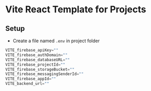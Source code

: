 # Vite React Template for Projects

## Setup 

- Create a file named `.env` in project folder

```s
VITE_firebase_apiKey=""
VITE_firebase_authDomain=""
VITE_firebase_databaseURL=""
VITE_firebase_projectId=""
VITE_firebase_storageBucket=""
VITE_firebase_messagingSenderId=""
VITE_firebase_appId=""
VITE_backend_url=""
```
